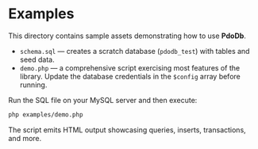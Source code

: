 # Examples

This directory contains sample assets demonstrating how to use **PdoDb**.

- `schema.sql` — creates a scratch database (`pdodb_test`) with tables and seed data.
- `demo.php` — a comprehensive script exercising most features of the library. Update the
  database credentials in the `$config` array before running.

Run the SQL file on your MySQL server and then execute:

```bash
php examples/demo.php
```

The script emits HTML output showcasing queries, inserts, transactions, and more.
